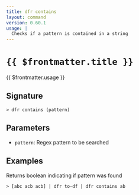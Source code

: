 ```yaml
---
title: dfr contains
layout: command
version: 0.60.1
usage: |
  Checks if a pattern is contained in a string
---
```


# `{{ $frontmatter.title }}`

<div style='white-space: pre-wrap;'>{{ $frontmatter.usage }}</div>

## Signature

```> dfr contains (pattern)```

## Parameters

 -  `pattern`: Regex pattern to be searched

## Examples

Returns boolean indicating if pattern was found
```shell
> [abc acb acb] | dfr to-df | dfr contains ab
```
